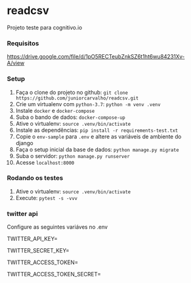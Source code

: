 # readcsv

Projeto teste para cognitivo.io

### Requisitos

https://drive.google.com/file/d/1pO5RECTeubZnkSZ6t1ht6wu84231Xv-A/view

### Setup

1. Faça o clone do projeto no github: `git clone https://github.com/juniorcarvalho/readcsv.git`
2. Crie um virtualenv com `python-3.7`: `python -m venv .venv` 
3. Instale `docker` e `docker-compose`
4. Suba o bando de dados: `docker-compose-up`
5. Ative o virtualenv: `source .venv/bin/activate`
6. Instale as dependências: `pip install -r requirements-test.txt`
7. Copie o `env-sample` para `.env` e altere as variáveis de ambiente do django
8. Faça o setup inicial da base de dados: `python manage.py migrate`
9. Suba o servidor: `python manage.py runserver`
10. Acesse `localhost:8000`

### Rodando os testes

1. Ative o virtualenv: `source .venv/bin/activate`
2. Execute: `pytest -s -vvv`


### twitter api
Configure as seguintes variáves no .env

TWITTER_API_KEY=

TWITTER_SECRET_KEY=

TWITTER_ACCESS_TOKEN=

TWITTER_ACCESS_TOKEN_SECRET=